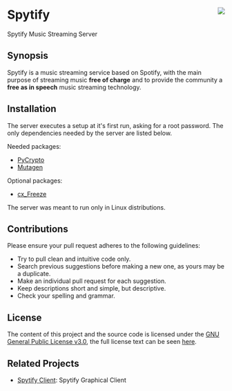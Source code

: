# Spytify <img src="Others/icon.ico" align="right" />
Spytify Music Streaming Server

## Synopsis

Spytify is a music streaming service based on Spotify, with the main purpose of streaming music **free of charge** and to provide the community a **free as in speech** music streaming technology.

## Installation

The server executes a setup at it's first run, asking for a root password. The only dependencies needed by the server are listed below.

Needed packages:
- [PyCrypto](https://github.com/dlitz/pycrypto)
- [Mutagen](https://github.com/quodlibet/mutagen)

Optional packages:
- [cx_Freeze](http://cx-freeze.sourceforge.net/)

The server was meant to run only in Linux distributions.

## Contributions

Please ensure your pull request adheres to the following guidelines:

- Try to pull clean and intuitive code only. 
- Search previous suggestions before making a new one, as yours may be a duplicate.
- Make an individual pull request for each suggestion.
- Keep descriptions short and simple, but descriptive.
- Check your spelling and grammar.

## License

The content of this project and the source code is licensed under the [GNU General Public License v3.0](https://www.gnu.org/licenses/gpl-3.0.en.html), the full license text can be seen [here](LICENSE).

## Related Projects

- [Spytify Client](https://github.com/flippym/spytify-client): Spytify Graphical Client
